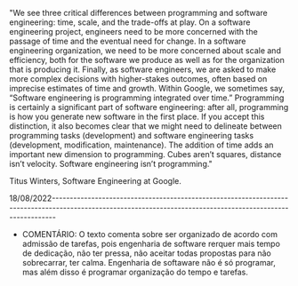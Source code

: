 "We see three critical differences between programming and software engineering: time, scale, and the trade-offs at play. On a software engineering project, engineers need to be more concerned with the passage of time and the eventual need for change. In a software engineering organization, we need to be more concerned about scale and efficiency, both for the software we produce as well as for the organization that is producing it. Finally, as software engineers, we are asked to make more complex decisions with higher-stakes outcomes, often based on imprecise estimates of time and growth. Within Google, we sometimes say, “Software engineering is programming integrated over time.” Programming is certainly a significant part of software engineering: after all, programming is how you generate new software in the first place. If you accept this distinction, it also becomes clear that we might need to delineate between programming tasks (development) and software engineering tasks (development, modification, maintenance). The addition of time adds an important new dimension to programming. Cubes aren’t squares, distance isn’t velocity. Software engineering isn’t programming."

Titus Winters, Software Engineering at Google.

18/08/2022-------------------------------------------------------------------------------------------------------------------------------------------------------------
* COMENTÁRIO:
O texto comenta sobre ser organizado de acordo com admissão de tarefas, pois engenharia de software rerquer mais tempo de dedicação, não ter pressa, não aceitar todas propostas para não sobrecarrar, ter calma. Engenharia de softaware não é só programar, mas além disso é programar organização do tempo e tarefas.
